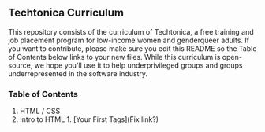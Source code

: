 ## Techtonica Curriculum 

This repository consists of the curriculum of Techtonica, a free training and job placement program for low-income women and genderqueer adults. If you want to contribute, please make sure you edit this README so the Table of Contents below links to your new files. While this curriculum is open-source, we hope you'll use it to help underprivileged groups and groups underrepresented in the software industry.

### Table of Contents

1. HTML / CSS
  1. Intro to HTML
    1. [Your First Tags](Fix link?)